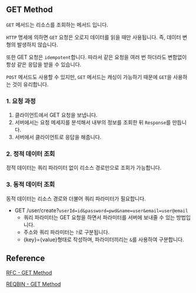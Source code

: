 ## GET Method

`GET` 메서드는 리소스를 조회하는 메서드 입니다.

`HTTP` 명세에 의하면 `GET` 요청은 오로지 데이터를 읽을 때만 사용됩니다.
즉, 데이터 변형의 발생하지 않습니다.

또한 GET 요청은 `idempotent`합니다.
따라서 같은 요청을 여러 번 하더라도 변함없이 항상 같은 응답을 받을 수 있습니다.

`POST` 메서드도 사용할 수 있지만, `GET` 메서드는 캐싱이 가능하기 때문에 `GET`을 사용하는 것이 유리합니다.

### 1. 요청 과정

1. 클라이언트에서 GET 요청을 보냅니다.
2. 서버에서는 요청 메세지를 분석해서 내부의 정보를 조회한 뒤 `Response`를 만듭니다.
3. 서버에서 클라이언트로 응답을 해줍니다.

### 2. 정적 데이터 조회

정적 데이터는 쿼리 파라미터 없이 리소스 경로만으로 조회가 가능합니다.

### 3. 동적 데이터 조회

동적 데이터는 리소스 경로와 더불어 쿼리 파라미터가 필요합니다.

- GET /user/create?`userId=id&password=pwd&name=user&email=user@email`
  - 쿼리 파라미터는 GET 요청을 하면서 파라미터를 서버에 보내줄 수 있는 방법입니다.
  - 주소와 쿼리 파라미터는 `?`로 구분됩니다.
  - {key}={value}형태로 작성하며, 파라미터끼리는 `&`를 사용하여 구분합니다.

## Reference

[RFC - GET Method](https://www.rfc-editor.org/rfc/rfc9110.html#name-get)

[REQBIN - GET Method](https://reqbin.com/Article/HttpGet)